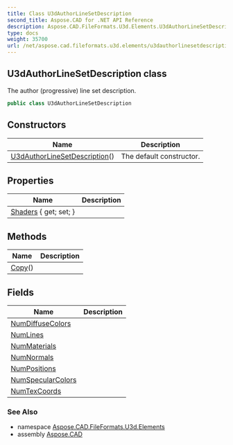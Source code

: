 ```yaml
---
title: Class U3dAuthorLineSetDescription
second_title: Aspose.CAD for .NET API Reference
description: Aspose.CAD.FileFormats.U3d.Elements.U3dAuthorLineSetDescription class. The author progressive line set description
type: docs
weight: 35700
url: /net/aspose.cad.fileformats.u3d.elements/u3dauthorlinesetdescription/
---
```

## U3dAuthorLineSetDescription class

The author (progressive) line set description.

```csharp
public class U3dAuthorLineSetDescription
```

## Constructors

| Name | Description |
| --- | --- |
| [U3dAuthorLineSetDescription](u3dauthorlinesetdescription/)() | The default constructor. |

## Properties

| Name | Description |
| --- | --- |
| [Shaders](../../aspose.cad.fileformats.u3d.elements/u3dauthorlinesetdescription/shaders/) { get; set; } |  |

## Methods

| Name | Description |
| --- | --- |
| [Copy](../../aspose.cad.fileformats.u3d.elements/u3dauthorlinesetdescription/copy/)() |  |

## Fields

| Name | Description |
| --- | --- |
| [NumDiffuseColors](../../aspose.cad.fileformats.u3d.elements/u3dauthorlinesetdescription/numdiffusecolors/) |  |
| [NumLines](../../aspose.cad.fileformats.u3d.elements/u3dauthorlinesetdescription/numlines/) |  |
| [NumMaterials](../../aspose.cad.fileformats.u3d.elements/u3dauthorlinesetdescription/nummaterials/) |  |
| [NumNormals](../../aspose.cad.fileformats.u3d.elements/u3dauthorlinesetdescription/numnormals/) |  |
| [NumPositions](../../aspose.cad.fileformats.u3d.elements/u3dauthorlinesetdescription/numpositions/) |  |
| [NumSpecularColors](../../aspose.cad.fileformats.u3d.elements/u3dauthorlinesetdescription/numspecularcolors/) |  |
| [NumTexCoords](../../aspose.cad.fileformats.u3d.elements/u3dauthorlinesetdescription/numtexcoords/) |  |

### See Also

* namespace [Aspose.CAD.FileFormats.U3d.Elements](../../aspose.cad.fileformats.u3d.elements/)
* assembly [Aspose.CAD](../../)


